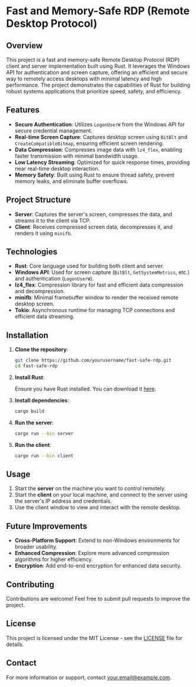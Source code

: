 # Fast and Memory-Safe RDP (Remote Desktop Protocol)

## Overview

This project is a fast and memory-safe Remote Desktop Protocol (RDP) client and server implementation built using Rust. It leverages the Windows API for authentication and screen capture, offering an efficient and secure way to remotely access desktops with minimal latency and high performance. The project demonstrates the capabilities of Rust for building robust systems applications that prioritize speed, safety, and efficiency.

## Features

- **Secure Authentication**: Utilizes `LogonUserW` from the Windows API for secure credential management.
- **Real-time Screen Capture**: Captures desktop screen using `BitBlt` and `CreateCompatibleBitmap`, ensuring efficient screen rendering.
- **Data Compression**: Compresses image data with `lz4_flex`, enabling faster transmission with minimal bandwidth usage.
- **Low Latency Streaming**: Optimized for quick response times, providing near real-time desktop interaction.
- **Memory Safety**: Built using Rust to ensure thread safety, prevent memory leaks, and eliminate buffer overflows.

## Project Structure

- **Server**: Captures the server's screen, compresses the data, and streams it to the client via TCP.
- **Client**: Receives compressed screen data, decompresses it, and renders it using `minifb`.

## Technologies

- **Rust**: Core language used for building both client and server.
- **Windows API**: Used for screen capture (`BitBlt`, `GetSystemMetrics`, etc.) and authentication (`LogonUserW`).
- **lz4_flex**: Compression library for fast and efficient data compression and decompression.
- **minifb**: Minimal framebuffer window to render the received remote desktop screen.
- **Tokio**: Asynchronous runtime for managing TCP connections and efficient data streaming.

## Installation

1. **Clone the repository**:

    ```bash
    git clone https://github.com/yourusername/fast-safe-rdp.git
    cd fast-safe-rdp
    ```

2. **Install Rust**:

    Ensure you have Rust installed. You can download it [here](https://www.rust-lang.org/tools/install).

3. **Install dependencies**:

    ```bash
    cargo build
    ```

4. **Run the server**:

    ```bash
    cargo run --bin server
    ```

5. **Run the client**:

    ```bash
    cargo run --bin client
    ```

## Usage

1. Start the **server** on the machine you want to control remotely.
2. Start the **client** on your local machine, and connect to the server using the server's IP address and credentials.
3. Use the client window to view and interact with the remote desktop.

## Future Improvements

- **Cross-Platform Support**: Extend to non-Windows environments for broader usability.
- **Enhanced Compression**: Explore more advanced compression algorithms for higher efficiency.
- **Encryption**: Add end-to-end encryption for enhanced data security.

## Contributing

Contributions are welcome! Feel free to submit pull requests to improve the project.

## License

This project is licensed under the MIT License - see the [LICENSE](LICENSE) file for details.

## Contact

For more information or support, contact [your.email@example.com](mailto:shivangi.24.verma@gmail.com).